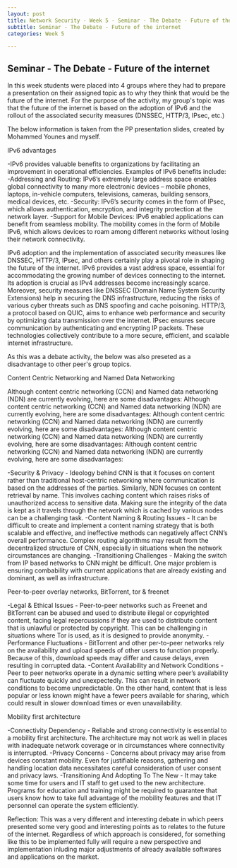 ```yaml
---
layout: post
title: Network Security - Week 5 - Seminar - The Debate - Future of the internet
subtitle: Seminar - The Debate - Future of the internet
categories: Week 5

---
```


## Seminar - The Debate - Future of the internet
In this week students were placed into 4 groups where they had to prepare a presentation on their assigned topic as to why they think that would be the future of the internet.
For the purpose of the activity, my group's topic was that the future of the internet is based on the adoption of IPv6 and the rollout of the associated security measures (DNSSEC, HTTP/3, IPsec, etc.)

The below information is taken from the PP presentation slides, created by Mohammed Younes and myself. 

IPv6 advantages

-IPv6 provides valuable benefits to organizations by facilitating an improvement in operational efficiencies. Examples of IPv6 benefits include: 
-Addressing and Routing: IPv6’s extremely large address space enables global connectivity to many more electronic devices – mobile phones, laptops, in-vehicle computers, televisions, cameras, building sensors, medical devices, etc.
-Security: IPv6’s security comes in the form of IPsec, which allows authentication, encryption, and integrity protection at the network layer.
-Support for Mobile Devices: IPv6 enabled applications can benefit from seamless mobility. The mobility comes in the form of Mobile IPv6, which allows devices to roam among different networks without losing their network connectivity.

IPv6 adoption and the implementation of associated security measures like DNSSEC, HTTP/3, IPsec, and others certainly play a pivotal role in shaping the future of the internet. IPv6 provides a vast address space, essential for accommodating the growing number of devices connecting to the internet. Its adoption is crucial as IPv4 addresses become increasingly scarce.
Moreover, security measures like DNSSEC (Domain Name System Security Extensions) help in securing the DNS infrastructure, reducing the risks of various cyber threats such as DNS spoofing and cache poisoning. HTTP/3, a protocol based on QUIC, aims to enhance web performance and security by optimizing data transmission over the internet. IPsec ensures secure communication by authenticating and encrypting IP packets.
These technologies collectively contribute to a more secure, efficient, and scalable internet infrastructure. 


As this was a debate activity, the below was also preseted as a disadvantage to other peer's group topics.

Content Centric Networking and Named Data Networking

Although content centric networking (CCN) and Named data networking (NDN) are currently evolving, here are some disadvantages: Although content centric networking (CCN) and Named data networking (NDN) are currently evolving, here are some disadvantages: Although content centric networking (CCN) and Named data networking (NDN) are currently evolving, here are some disadvantages: Although content centric networking (CCN) and Named data networking (NDN) are currently evolving, here are some disadvantages: Although content centric networking (CCN) and Named data networking (NDN) are currently evolving, here are some disadvantages:

-Security & Privacy - Ideology behind CNN is that it focuses on content rather than traditional host-centric networking where communication is based on the addresses of the parties. Similarly, NDN focuses on content retrieval by name. This involves caching content which raises risks of unauthorized access to sensitive data. Making sure the integrity of the data is kept as it travels through the network which is cached by various nodes can be a challenging task.
-Content Naming & Routing Issues - It can be difficult to create and implement a content naming strategy that is both scalable and effective, and ineffective methods can negatively affect CNN’s overall performance. Complex routing algorithms may result from the decentralized structure of CNN, especially in situations when the network circumstances are changing. 
-Transitioning Challenges - Making the switch from IP based networks to CNN might be difficult. One major problem is ensuring combability with current applications that are already existing and dominant, as well as infrastructure. 



Peer-to-peer overlay networks, BitTorrent, tor & freenet

-Legal & Ethical Issues - Peer-to-peer networks such as Freenet and BitTorrent can be abused and used to distribute illegal or copyrighted content, facing legal repercussions if they are used to distribute content that is unlawful or protected by copyright. This can be challenging in situations where Tor is used, as it is designed to provide anonymity. 
-Performance Fluctuations - BitTorrent and other per-to-peer networks rely on the availability and upload speeds of other users to function properly. Because of this, download speeds may differ and cause delays, even resulting in corrupted data. 
-Content Availability and Network Conditions - Peer to peer networks operate in a dynamic setting where peer’s availability can fluctuate quickly and unexpectedly. This can result in network conditions to become unpredictable. On the other hand, content that is less popular or less known might have a fewer peers available for sharing, which could result in slower download times or even unavailability. 



Mobility first architecture

-Connectivity Dependency - Reliable and strong connectivity is essential to a mobility first architecture. The architecture may not work as well in places with inadequate network coverage or in circumstances where connectivity is interrupted. 
-Privacy Concerns - Concerns about privacy may arise from devices constant mobility. Even for justifiable reasons, gathering and handling location data necessitates careful consideration of user consent and privacy laws. 
-Transitioning And Adopting To The New - It may take some time for users and IT staff to get used to the new architecture. Programs for education and training might be required to guarantee that users know how to take full advantage of the mobility features and that IT personnel can operate the system efficiently. 




Reflection:
This was a very different and interesting debate in which peers presented some very good and interesting points as to relates to the future of the internet. Regardless of which approach is considered, for something like this to be implemented fully will require a new perspective and implementation inluding major adjustments of already available softwares and applications on the market. 

